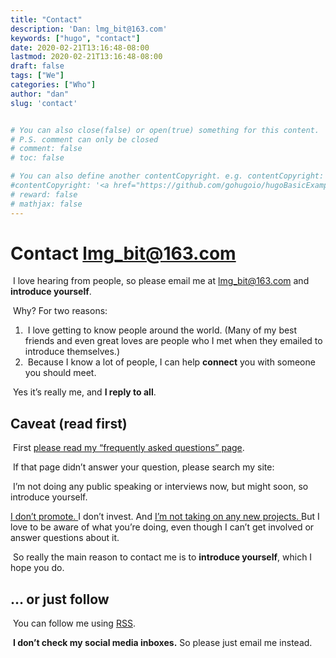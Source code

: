 ```yaml
---
title: "Contact"
description: 'Dan: lmg_bit@163.com'
keywords: ["hugo", "contact"]
date: 2020-02-21T13:16:48-08:00
lastmod: 2020-02-21T13:16:48-08:00
draft: false
tags: ["We"]
categories: ["Who"]
author: "dan"
slug: 'contact'


# You can also close(false) or open(true) something for this content.
# P.S. comment can only be closed
# comment: false
# toc: false

# You can also define another contentCopyright. e.g. contentCopyright: "This is another copyright."
#contentCopyright: '<a href="https://github.com/gohugoio/hugoBasicExample" rel="noopener" target="_blank">See origin</a>'
# reward: false
# mathjax: false
---
```

# Contact lmg_bit@163.com

​	I love hearing from people, so please email me at [lmg_bit@163.com](mailto:lmg_bit@163.com) and **introduce yourself**.

​	Why? For two reasons:

1. ​	I love getting to know people around the world. (Many of my best friends and even great loves are people who I met when they emailed to introduce themselves.)
2. ​	Because I know a lot of people, I can help **connect** you with someone you should meet.

​	Yes it’s really me, and **I reply to all**.

## Caveat (read first)

​	First [please read my “frequently asked questions” page](http://www.964813.xyz/post/faq).

​	If that page didn’t answer your question, please search my site:



​	I’m not doing any public speaking or interviews now, but might soon, so introduce yourself.

[ 	I don’t promote. ](https://sivers.org/nopr) I don’t invest. And [ 	I’m not taking on any new projects. ](https://sivers.org/no2) But I love to be aware of what you’re doing, even though I can’t get involved or answer questions about it.

​	So really the main reason to contact me is to **introduce yourself**, which I hope you do.

## … or just follow

​	You can follow me using  [RSS](https://sivers.org/en.atom).

​	**I don’t check my social media inboxes.** 	So please just email me instead.